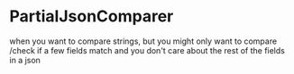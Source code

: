# PartialJsonComparer
when you want to compare strings, but you might only want to compare /check if a few fields match and you don't care about the rest of the fields in a json
